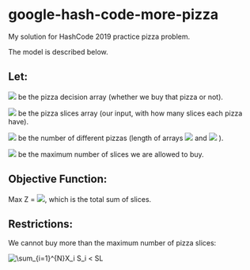 # google-hash-code-more-pizza
My solution for HashCode 2019 practice pizza problem.

The model is described below.

## Let:

<img src="https://render.githubusercontent.com/render/math?math=X_i%20%5Cin%20(0%2C1)"> be the pizza decision array (whether we buy that pizza or not).

<img src="https://render.githubusercontent.com/render/math?math=S_i%20%5Cin%20\N"> be the pizza slices array (our input, with how many slices each pizza have).

<img src="https://render.githubusercontent.com/render/math?math=N"> be the number of different pizzas (length of arrays <img src="https://render.githubusercontent.com/render/math?math=X_i"> and <img src="https://render.githubusercontent.com/render/math?math=S_i"> ).

<img src="https://render.githubusercontent.com/render/math?math=SL"> be the maximum number of slices we are allowed to buy.

## Objective Function:

Max Z = <img src="https://render.githubusercontent.com/render/math?math=%5Csum_%7Bi%3D1%7D%5E%7BN%7DX_i%20S_i">, which is the total sum of slices.

## Restrictions:

We cannot buy more than the maximum number of pizza slices:

![\sum_{i=1}^{N}X_i S_i < SL](https://render.githubusercontent.com/render/math?math=%5Csum_%7Bi%3D1%7D%5E%7BN%7DX_i%20S_i%20%3C%20SL)
